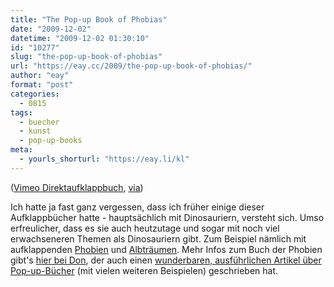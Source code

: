 ```yaml
---
title: "The Pop-up Book of Phobias"
date: "2009-12-02"
datetime: "2009-12-02 01:30:10"
id: "10277"
slug: "the-pop-up-book-of-phobias"
url: "https://eay.cc/2009/the-pop-up-book-of-phobias/"
author: "eay"
format: "post"
categories:
  - 0815
tags:
  - buecher
  - kunst
  - pop-up-books
meta:
  - yourls_shorturl: "https://eay.li/kl"
---
```


 ([Vimeo Direktaufklappbuch](http://www.vimeo.com/7668240), [via](http://daronn.wordpress.com/2009/11/27/das-pop-up-buch-der-phobien/))

Ich hatte ja fast ganz vergessen, dass ich früher einige dieser Aufklappbücher hatte - hauptsächlich mit Dinosauriern, versteht sich. Umso erfreulicher, dass es sie auch heutzutage und sogar mit noch viel erwachseneren Themen als Dinosauriern gibt. Zum Beispiel nämlich mit aufklappenden [Phobien](http://garygreenberg.com/popupphobias1.html) und [Albträumen](http://garygreenberg.com/popupnightmares1.html). Mehr Infos zum Buch der Phobien gibt's [hier bei Don](http://www.donvanone.de/the-pop-up-book-of-phobias/), der auch einen [wunderbaren, ausführlichen Artikel über Pop-up-Bücher](http://www.donvanone.de/po-up-buecher-star-wars-computer-making-of-und-mehr/) (mit vielen weiteren Beispielen) geschrieben hat.
